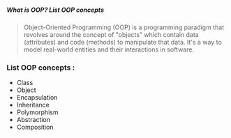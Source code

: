 ##### What is OOP? List OOP concepts

> Object-Oriented Programming (OOP) is a programming paradigm that revolves around the concept of "objects" which contain data (attributes) and code (methods) to manipulate that data. It's a way to model real-world entities and their interactions in software.

### List OOP concepts :

- Class
- Object
- Encapsulation
- Inheritance
- Polymorphism
- Abstraction
- Composition
